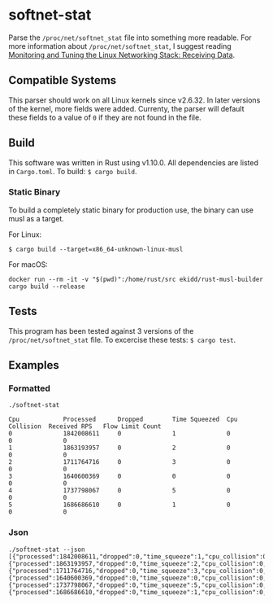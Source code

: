 # softnet-stat

Parse the `/proc/net/softnet_stat` file into something more readable. For more information about `/proc/net/softnet_stat`, I suggest reading [Monitoring and Tuning the Linux Networking Stack: Receiving Data](http://blog.packagecloud.io/eng/2016/06/22/monitoring-tuning-linux-networking-stack-receiving-data/#help-with-linux-networking-or-other-systems).

## Compatible Systems

This parser should work on all Linux kernels since v2.6.32. In later versions of the kernel, more fields were added. Currenty, the parser will default these fields to a value of `0` if they are not found in the file.

## Build

This software was written in Rust using v1.10.0. All dependencies are listed in `Cargo.toml`. To build: `$ cargo build`.

### Static Binary

To build a completely static binary for production use, the binary can use musl as a target.

For Linux:

```shell
$ cargo build --target=x86_64-unknown-linux-musl
```

For macOS:

```shell
docker run --rm -it -v "$(pwd)":/home/rust/src ekidd/rust-musl-builder cargo build --release
```

## Tests

This program has been tested against 3 versions of the `/proc/net/softnet_stat` file. To excercise these tests: `$ cargo test`.

## Examples

### Formatted

```shell
./softnet-stat

Cpu            Processed      Dropped        Time Squeezed  Cpu Collision  Received RPS   Flow Limit Count
0              1842008611     0              1              0              0              0
1              1863193957     0              2              0              0              0
2              1711764716     0              3              0              0              0
3              1640600369     0              0              0              0              0
4              1737798067     0              5              0              0              0
5              1686686610     0              1              0              0              0
```

### Json

```shell
./softnet-stat --json
[{"processed":1842008611,"dropped":0,"time_squeeze":1,"cpu_collision":0,"received_rps":null,"flow_limit_count":null},{"processed":1863193957,"dropped":0,"time_squeeze":2,"cpu_collision":0,"received_rps":null,"flow_limit_count":null},{"processed":1711764716,"dropped":0,"time_squeeze":3,"cpu_collision":0,"received_rps":null,"flow_limit_count":null},{"processed":1640600369,"dropped":0,"time_squeeze":0,"cpu_collision":0,"received_rps":null,"flow_limit_count":null},{"processed":1737798067,"dropped":0,"time_squeeze":5,"cpu_collision":0,"received_rps":null,"flow_limit_count":null},{"processed":1686686610,"dropped":0,"time_squeeze":1,"cpu_collision":0,"received_rps":null,"flow_limit_count":null}]
```
